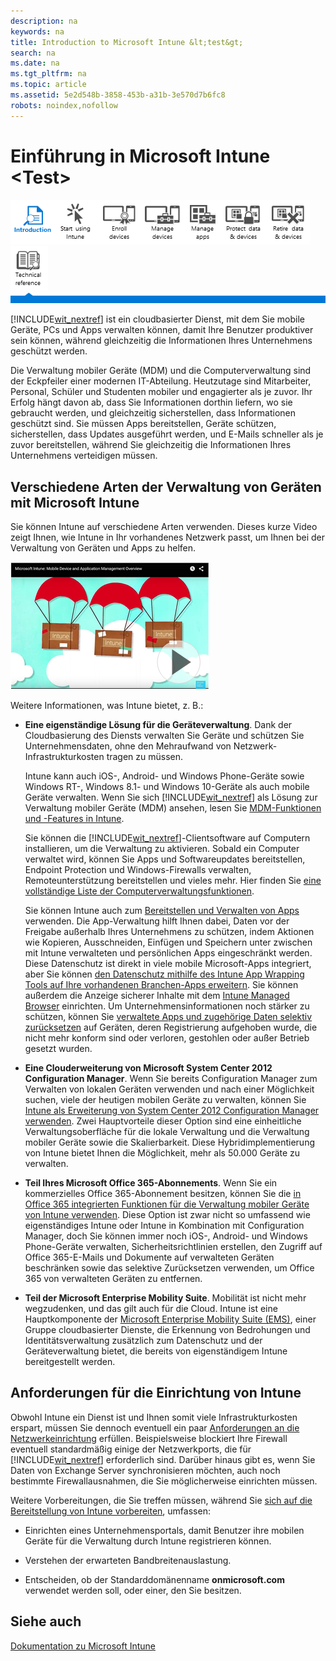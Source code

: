 ```yaml
---
description: na
keywords: na
title: Introduction to Microsoft Intune &lt;test&gt;
search: na
ms.date: na
ms.tgt_pltfrm: na
ms.topic: article
ms.assetid: 5e2d548b-3858-453b-a31b-3e570d7b6fc8
robots: noindex,nofollow
---
```

# Einf&#252;hrung in Microsoft Intune &lt;Test&gt;
![](../Image/Nav_Icons/WIT_Tile_W_OverviewHighlight.png)![](../Image/Nav_Icons/WIT_Tile_W_GetStarted.png)![](../Image/Nav_Icons/WIT_Tile_W_EnrollDevices.png)![](../Image/Nav_Icons/WIT_Tile_W_ManageDevices.png)![](../Image/Nav_Icons/WIT_Tile_W_ManageApps.png)![](../Image/Nav_Icons/WIT_Tile_W_ProtectResources.png)![](../Image/Nav_Icons/WIT_Tile_W_RetireData.png)![](../Image/Nav_Icons/WIT_Tile_W_TechnicalReference.png)
![](../Image/Nav_Icons/WIT_Tile_Bar_Overview.png)

[!INCLUDE[wit_nextref](../Token/wit_nextref_md.md)] ist ein cloudbasierter Dienst, mit dem Sie mobile Geräte, PCs und Apps verwalten können, damit Ihre Benutzer produktiver sein können, während gleichzeitig die Informationen Ihres Unternehmens geschützt werden.

Die Verwaltung mobiler Geräte (MDM) und die Computerverwaltung sind der Eckpfeiler einer modernen IT-Abteilung. Heutzutage sind Mitarbeiter, Personal, Schüler und Studenten mobiler und engagierter als je zuvor. Ihr Erfolg hängt davon ab, dass Sie Informationen dorthin liefern, wo sie gebraucht werden, und gleichzeitig sicherstellen, dass Informationen geschützt sind. Sie müssen Apps bereitstellen, Geräte schützen, sicherstellen, dass Updates ausgeführt werden, und E-Mails schneller als je zuvor bereitstellen, während Sie gleichzeitig die Informationen Ihres Unternehmens verteidigen müssen.

## Verschiedene Arten der Verwaltung von Geräten mit Microsoft Intune
Sie können Intune auf verschiedene Arten verwenden. Dieses kurze Video zeigt Ihnen, wie Intune in Ihr vorhandenes Netzwerk passt, um Ihnen bei der Verwaltung von Geräten und Apps zu helfen.

![](../Image/IT_MDM_MAMOverview2.png)

Weitere Informationen, was Intune bietet, z. B.:

-   **Eine eigenständige Lösung für die Geräteverwaltung**. Dank der Cloudbasierung des Diensts verwalten Sie Geräte und schützen Sie Unternehmensdaten, ohne den Mehraufwand von Netzwerk-Infrastrukturkosten tragen zu müssen.

    Intune kann auch iOS-, Android- und Windows Phone-Geräte sowie Windows RT-, Windows 8.1- und Windows 10-Geräte als auch mobile Geräte verwalten. Wenn Sie sich [!INCLUDE[wit_nextref](../Token/wit_nextref_md.md)] als Lösung zur Verwaltung mobiler Geräte (MDM) ansehen, lesen Sie [MDM-Funktionen und -Features in Intune](https://technet.microsoft.com/library/dn600287.aspx).

    Sie können die [!INCLUDE[wit_nextref](../Token/wit_nextref_md.md)]-Clientsoftware auf Computern installieren, um die Verwaltung zu aktivieren. Sobald ein Computer verwaltet wird, können Sie Apps und Softwareupdates bereitstellen, Endpoint Protection und Windows-Firewalls verwalten, Remoteunterstützung bereitstellen und vieles mehr. Hier finden Sie [eine vollständige Liste der Computerverwaltungsfunktionen](http://technet.microsoft.com/library/dn646975.aspx).

    Sie können Intune auch zum [Bereitstellen und Verwalten von Apps](https://technet.microsoft.com/library/dn646965.aspx) verwenden. Die App-Verwaltung hilft Ihnen dabei, Daten vor der Freigabe außerhalb Ihres Unternehmens zu schützen, indem Aktionen wie Kopieren, Ausschneiden, Einfügen und Speichern unter zwischen mit Intune verwalteten und persönlichen Apps eingeschränkt werden. Diese Datenschutz ist direkt in viele mobile Microsoft-Apps integriert, aber Sie können [den Datenschutz mithilfe des Intune App Wrapping Tools auf Ihre vorhandenen Branchen-Apps erweitern](https://technet.microsoft.com/library/dn878026.aspx). Sie können außerdem die Anzeige sicherer Inhalte mit dem [Intune Managed Browser](https://technet.microsoft.com/library/dn878029.aspx) einrichten. Um Unternehmensinformationen noch stärker zu schützen, können Sie [verwaltete Apps und zugehörige Daten selektiv zurücksetzen](https://technet.microsoft.com/library/mt313204.aspx) auf Geräten, deren Registrierung aufgehoben wurde, die nicht mehr konform sind oder verloren, gestohlen oder außer Betrieb gesetzt wurden.

-   **Eine Clouderweiterung von Microsoft System Center 2012 Configuration Manager**. Wenn Sie bereits Configuration Manager zum Verwalten von lokalen Geräten verwenden und nach einer Möglichkeit suchen, viele der heutigen mobilen Geräte zu verwalten, können Sie [Intune als Erweiterung von System Center 2012 Configuration Manager verwenden](https://technet.microsoft.com/library/dn957912.aspx#BKMK_HybridOfferings). Zwei Hauptvorteile dieser Option sind eine einheitliche Verwaltungsoberfläche für die lokale Verwaltung und die Verwaltung mobiler Geräte sowie die Skalierbarkeit. Diese Hybridimplementierung von Intune bietet Ihnen die Möglichkeit, mehr als 50.000 Geräte zu verwalten.

-   **Teil Ihres Microsoft Office 365-Abonnements**. Wenn Sie ein kommerzielles Office 365-Abonnement besitzen, können Sie die [in Office 365 integrierten Funktionen für die Verwaltung mobiler Geräte von Intune verwenden](https://technet.microsoft.com/library/dn957912.aspx#MDMOfferings). Diese Option ist zwar nicht so umfassend wie eigenständiges Intune oder Intune in Kombination mit Configuration Manager, doch Sie können immer noch iOS-, Android- und Windows Phone-Geräte verwalten, Sicherheitsrichtlinien erstellen, den Zugriff auf Office 365-E-Mails und Dokumente auf verwalteten Geräten beschränken sowie das selektive Zurücksetzen verwenden, um Office 365 von verwalteten Geräten zu entfernen.

-   **Teil der Microsoft Enterprise Mobility Suite**. Mobilität ist nicht mehr wegzudenken, und das gilt auch für die Cloud. Intune ist eine Hauptkomponente der [Microsoft Enterprise Mobility Suite (EMS)](https://www.microsoft.com/en-us/server-cloud/enterprise-mobility/overview.aspx%20), einer Gruppe cloudbasierter Dienste, die Erkennung von Bedrohungen und Identitätsverwaltung zusätzlich zum Datenschutz und der Geräteverwaltung bietet, die bereits von eigenständigem Intune bereitgestellt werden.

## Anforderungen für die Einrichtung von Intune
Obwohl Intune ein Dienst ist und Ihnen somit viele Infrastrukturkosten erspart, müssen Sie dennoch eventuell ein paar [Anforderungen an die Netzwerkeinrichtung](https://technet.microsoft.com/library/dn646950.aspx) erfüllen. Beispielsweise blockiert Ihre Firewall eventuell standardmäßig einige der Netzwerkports, die für [!INCLUDE[wit_nextref](../Token/wit_nextref_md.md)] erforderlich sind.  Darüber hinaus gibt es, wenn Sie Daten von Exchange Server synchronisieren möchten, auch noch bestimmte Firewallausnahmen, die Sie möglicherweise einrichten müssen.

Weitere Vorbereitungen, die Sie treffen müssen, während Sie [sich auf die Bereitstellung von Intune vorbereiten](https://technet.microsoft.com/library/dn646966.aspx), umfassen:

-   Einrichten eines Unternehmensportals, damit Benutzer ihre mobilen Geräte für die Verwaltung durch Intune registrieren können.

-   Verstehen der erwarteten Bandbreitenauslastung.

-   Entscheiden, ob der Standarddomänenname **onmicrosoft.com** verwendet werden soll, oder einer, den Sie besitzen.

## Siehe auch
[Dokumentation zu Microsoft Intune](../Topic/Documentation_for_Microsoft_Intune.md)

